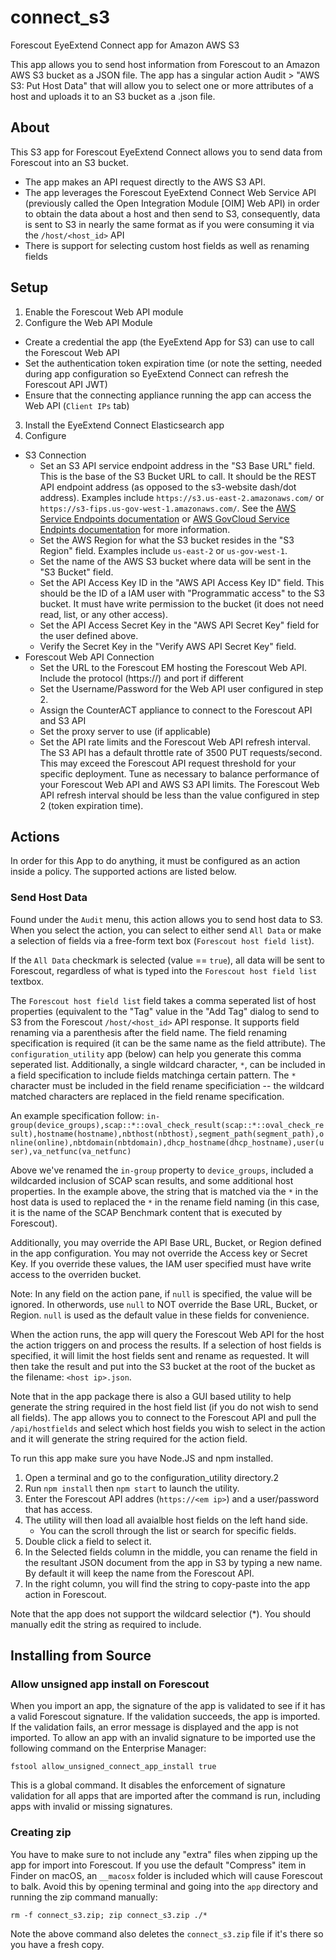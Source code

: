 
  

# connect_s3

  

Forescout EyeExtend Connect app for Amazon AWS S3

  

This app allows you to send host information from Forescout to an Amazon AWS S3 bucket as a JSON file. The app has a singular action Audit > "AWS S3: Put Host Data" that will allow you to select one or more attributes of a host and uploads it to an S3 bucket as a .json file.

## About
This S3 app for Forescout EyeExtend Connect allows you to send data from Forescout into an S3 bucket.
- The app makes an API request directly to the AWS S3 API.
- The app leverages the Forescout EyeExtend Connect Web Service API (previously called the Open Integration Module [OIM] Web API) in order to obtain the data about a host and then send to S3, consequently, data is sent to S3 in nearly the same format as if you were consuming it via the `/host/<host_id>` API
- There is support for selecting custom host fields as well as renaming fields

## Setup
1. Enable the Forescout Web API module
2. Configure the Web API Module
- Create a credential the app (the EyeExtend App for S3) can use to call the Forescout Web API
- Set the authentication token expiration time (or note the setting, needed during app configuration so EyeExtend Connect can refresh the Forescout API JWT)
- Ensure that the connecting appliance running the app can access the Web API (`Client IPs` tab)
3. Install the EyeExtend Connect Elasticsearch app
4. Configure
- S3 Connection
	- Set an S3 API service endpoint address in the "S3 Base URL" field. This is the base of the S3 Bucket URL to call. It should be the REST API  endpoint address (as opposed to the s3-website dash/dot address). Examples include `https://s3.us-east-2.amazonaws.com/` or `https://s3-fips.us-gov-west-1.amazonaws.com/`. See the [AWS Service Endpoints documentation](https://docs.aws.amazon.com/general/latest/gr/rande.html) or [AWS GovCloud Service Endpints documentation](https://docs.aws.amazon.com/govcloud-us/latest/UserGuide/using-govcloud-endpoints.html) for more information.
	- Set the AWS Region for what the S3 bucket resides in the "S3 Region" field. Examples include `us-east-2` or `us-gov-west-1`.
	- Set the name of the AWS S3 bucket where data will be sent in the "S3 Bucket" field.
	- Set the API Access Key ID in the "AWS API Access Key ID" field. This should be the ID of a IAM user with "Programmatic access" to the S3 bucket. It must have write permission to the bucket (it does not need read, list, or any other access).
	- Set the API Access Secret Key in the "AWS API Secret Key" field for the user defined above.
	- Verify the Secret Key in the "Verify AWS API Secret Key" field.
- Forescout Web API Connection
	- Set the URL to the Forescout EM hosting the Forescout Web API. Include the protocol (https://) and port if different
	- Set the Username/Password for the Web API user configured in step 2.
	- Assign the CounterACT appliance to connect to the Forescout API and S3 API
	- Set the proxy server to use (if applicable)
	- Set the API rate limits and the Forescout Web API refresh interval. The S3 API has a default throttle rate of 3500 PUT requests/second. This may exceed the Forescout API request threshold for your specific deployment. Tune as necessary to balance performance of your Forescout Web API and AWS S3 API limits. The Forescout Web API refresh interval should be less than the value configured in step 2 (token expiration time).



## Actions
In order for this App to do anything, it must be configured as an action inside a policy. The supported actions are listed below.

### Send Host Data
Found under the `Audit` menu, this action allows you to send host data to S3. When you select the action, you can select to either send `All Data` or make a selection of fields via a free-form text box (`Forescout host field list`).

If the `All Data` checkmark is selected (value == `true`), all data will be sent to Forescout, regardless of what is typed into the `Forescout host field list` textbox.

The `Forescout host field list` field takes a comma seperated list of host properties (equivalent to the "Tag" value in the "Add Tag" dialog to send to S3 from the Forescout `/host/<host_id>` API response. It supports field renaming via a parenthesis after the field name. The field renaming specification is required (it can be the same name as the field attribute). The `configuration_utility` app (below) can help you generate this comma seperated list. Additionally, a single wildcard character, `*`, can be included in a field specification to include fields matchinga certain pattern. The `*` character must be included in the field rename specificiation -- the wildcard matched characters are replaced in the field rename specification.

An example specification follow:
`in-group(device_groups),scap::*::oval_check_result(scap::*::oval_check_result),hostname(hostname),nbthost(nbthost),segment_path(segment_path),online(online),nbtdomain(nbtdomain),dhcp_hostname(dhcp_hostname),user(user),va_netfunc(va_netfunc)`

Above we've renamed the `in-group` property to `device_groups`, included a wildcarded inclusion of SCAP scan results, and some additional host properties. In the example above, the string that is matched via the `*` in the host data is used to replaced the `*` in the rename field naming (in this case, it is the name of the SCAP Benchmark content that is executed by Forescout).

Additionally, you may override the API Base URL, Bucket, or Region defined in the app configuration. You may not override the Access key or Secret Key. If you override these values, the IAM user specified must have write access to the overriden bucket.

Note: In any field on the action pane, if `null` is specified, the value will be ignored. In otherwords, use `null` to NOT override the Base URL, Bucket, or Region. `null` is used as the default value in these fields for convenience.

When the action runs, the app will query the Forescout Web API for the host the action triggers on and process the results. If a selection of host fields is specified, it will limit the host fields sent and rename as requested. It will then take the result and put into the S3 bucket at the root of the bucket as the filename: `<host ip>.json`.

Note that in the app package there is also a GUI based utility to help generate the string required in the host field list (if you do not wish to send all fields). The app allows you to connect to the Forescout API and pull the `/api/hostfields` and select which host fields you wish to select in the action and it will generate the string required for the action field. 

To run this app make sure you have Node.JS and npm installed.
1. Open a terminal and go to the configuration_utility directory.2
2. Run `npm install` then `npm start` to launch the utility. 
3. Enter the Forescout API addres (`https://<em ip>`) and a user/password that has access.
4. The utility will then load all avaialble host fields on the left hand side. 
	- You can the scroll through the list or search for specific fields.
5. Double click a field to select it.
6. In the Selected fields column in the middle, you can rename the field in the resultant JSON document from the app in S3 by typing a new name. By default it will keep the name from the Forescout API.
7. In the right column, you will find the string to copy-paste into the app action in Forescout.

Note that the app does not support the wildcard selectior (*). You should manually edit the string as required to include.

## Installing from Source
### Allow unsigned app install on Forescout
When you import an app, the signature of the app is validated to see if it has a valid Forescout signature. If the validation succeeds, the app is imported. If the validation fails, an error message is displayed and the app is not imported. To allow an app with an invalid signature to be imported use the following command on the Enterprise Manager:

`fstool allow_unsigned_connect_app_install true`

This is a global command. It disables the enforcement of signature validation for all apps that are imported after the command is run, including apps with invalid or missing signatures.

### Creating zip
You have to make sure to not include any "extra" files when zipping up the app for import into Forescout. If you use the default "Compress" item in Finder on macOS, an `__macosx` folder is included which will cause Forescout to balk. Avoid this by opening terminal and going into the `app` directory and running the zip command manually:

`rm -f connect_s3.zip; zip connect_s3.zip ./*`

Note the above command also deletes the `connect_s3.zip` file if it's there so you have a fresh copy.